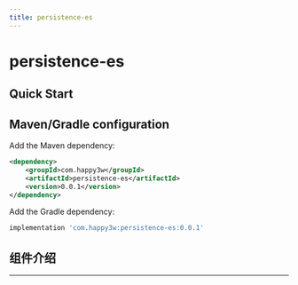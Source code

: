 ```yaml
---
title: persistence-es
---
```


# persistence-es


Quick Start
-----------
## Maven/Gradle configuration

Add the Maven dependency:

```xml
<dependency>
    <groupId>com.happy3w</groupId>
    <artifactId>persistence-es</artifactId>
    <version>0.0.1</version>
</dependency>
```

Add the Gradle dependency:

```groovy
implementation 'com.happy3w:persistence-es:0.0.1'
```

## 组件介绍

---
